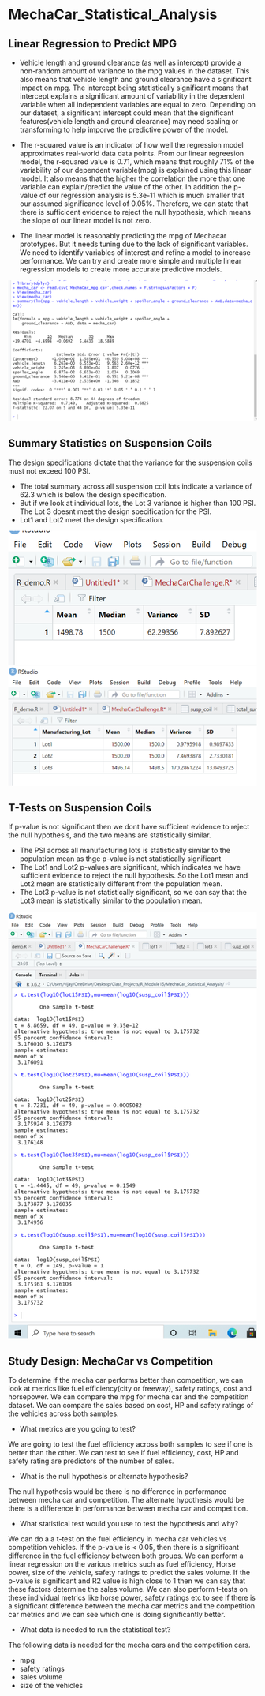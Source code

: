 # MechaCar_Statistical_Analysis

## Linear Regression to Predict MPG

- Vehicle length and ground clearance (as well as intercept) provide a non-random amount of variance to the mpg values in the dataset. This also means that vehicle length and ground clearance have a significant impact on mpg. The intercept being statistically significant means that intercept explains a significant amount of variability in the dependent variable when all independent variables are equal to zero. Depending on our dataset, a significant intercept could mean that the significant features(vehicle length and ground clearance) may need scaling or transforming to help imporve the predictive power of the model.

- The r-squared value is an indicator of how well the regression model approximates real-world data data points. From our linear regreesion model, the r-squared value is 0.71, which means that roughly 71% of the variability of our dependent variable(mpg) is explained using this linear model. It also means that the higher the correlation the more that one variable can explain/predict the value of the other. In addition the p-value of our regression analysis is 5.3e-11 which is much smaller that our assumed significance level of 0.05%. Therefore, we can state that there is sufficicent evidence to reject the null hypothesis, which means the slope of our linear model is not zero.

- The linear model is reasonably predicting the mpg of Mechacar prototypes. But it needs tuning due to the lack of significant variables. We need to identify variables of interest and refine a model to increase performance. We can try and create more simple and multiple linear regression models to create more accurate predictive models.

![image](https://github.com/vijayabme/MechaCar_Statistical_Analysis/blob/main/Resources/linear_regression_mechacar.png)

## Summary Statistics on Suspension Coils

The design specifications dictate that the variance for the suspension coils must not exceed 100 PSI. 
- The total summary across all suspension coil lots indicate a variance of 62.3 which is below the design specification.
- But if we look at individual lots, the Lot 3 variance is higher than 100 PSI. The Lot 3 doesnt meet the design specification for the PSI.  
- Lot1 and Lot2 meet the design specification. 

![image](https://github.com/vijayabme/MechaCar_Statistical_Analysis/blob/main/Resources/total_summary.png)
![image](https://github.com/vijayabme/MechaCar_Statistical_Analysis/blob/main/Resources/lot_summary.png)

## T-Tests on Suspension Coils

If p-value is not significant then we dont have sufficient evidence to reject the null hypothesis, and the two means are statistically similar.

- The PSI across all manufacturing lots is statistically similar to the population mean as thge p-value is not statistically significant
- The Lot1 and Lot2 p-values are significant, which indicates we have sufficient evidence to reject the null hypothesis. So the Lot1 mean and Lot2 mean are statistically different from the population mean.
- The Lot3 p-value is not statistically significant, so we can say that the Lot3 mean is statistically similar to the population mean. 

![image](https://github.com/vijayabme/MechaCar_Statistical_Analysis/blob/main/Resources/t_test.png)

## Study Design: MechaCar vs Competition

To determine if the mecha car performs better than competition, we can look at metrics like fuel efficiency(city or freeway), safety ratings, cost and horsepower. 
We can compare the mpg for mecha car and the competition dataset. We can compare the sales based on cost, HP and safety ratings of the vehicles across both samples. 
 

- What metrics are you going to test?

We are going to test the fuel efficiency across both samples to see if one is better than the other. We can test to see if fuel efficiency, cost, HP and safety rating are predictors of the number of sales.

- What is the null hypothesis or alternate hypothesis?

The null hypothesis would be there is no difference in performance between mecha car and competition. The alternate hypothesis would be there is a difference in performance between mecha car and competition.

- What statistical test would you use to test the hypothesis and why?

We can do a a t-test on the fuel efficiency in mecha car vehicles vs competition vehicles. If the p-value is < 0.05, then there is a significant difference in the fuel efficiency between both groups.
We can perform a linear regression on the various metrics such as fuel efficiency, Horse power, size of the vehicle, safety ratings to predict the sales volume. If the p-value is significant and R2 value is high close to 1 then we can say that these factors determine the sales volume.
We can also perform t-tests on these individual metrics like horse power, safety ratings etc to see if there is a significant difference between the mecha car metrics and the competition car metrics and we can see which one is doing significantly better.


- What data is needed to run the statistical test?

The following data is needed for the mecha cars and the competition cars.
- mpg
- safety ratings
- sales volume
- size of the vehicles

